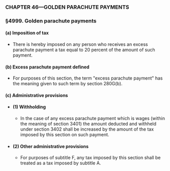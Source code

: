 ### **CHAPTER 46—GOLDEN PARACHUTE PAYMENTS**

### §4999. Golden parachute payments
#### (a) Imposition of tax
* There is hereby imposed on any person who receives an excess parachute payment a tax equal to 20 percent of the amount of such payment.

#### (b) Excess parachute payment defined
* For purposes of this section, the term "excess parachute payment" has the meaning given to such term by section 280G(b).

#### (c) Administrative provisions
* #### (1) Withholding
  * In the case of any excess parachute payment which is wages (within the meaning of section 3401) the amount deducted and withheld under section 3402 shall be increased by the amount of the tax imposed by this section on such payment.

* #### (2) Other administrative provisions
  * For purposes of subtitle F, any tax imposed by this section shall be treated as a tax imposed by subtitle A.